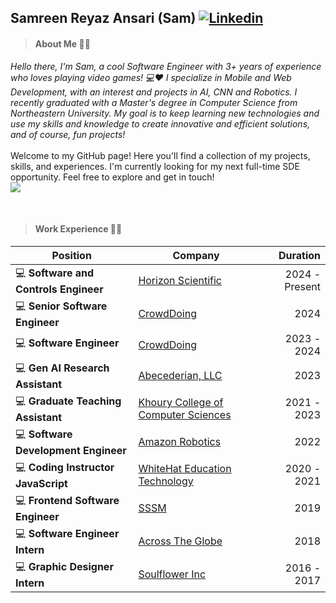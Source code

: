 ## Samreen Reyaz Ansari (Sam) [![Linkedin](https://i.stack.imgur.com/gVE0j.png)](https://www.linkedin.com/in/samreen-ansari/)

> #### About Me 👩‍💻
_Hello there, I'm Sam, a cool Software Engineer with 3+ years of experience who loves playing video games! 💻❤️ I specialize in Mobile and Web Development, with an interest and projects in AI, CNN and Robotics. I recently graduated with a Master's degree in Computer Science from Northeastern University. My goal is to keep learning new technologies and use my skills and knowledge to create innovative and efficient solutions, and of course, fun projects!_
 <br><br>
Welcome to my GitHub page! Here you'll find a collection of my projects, skills, and experiences. I'm currently looking for my next full-time SDE opportunity. Feel free to explore and get in touch! <br>
![](https://komarev.com/ghpvc/?username=SamDaQueen) <br>

<br>

> #### Work Experience 👩‍💼
| Position                              | Company                                                                               | Duration       |
|---------------------------------------|---------------------------------------------------------------------------------------|---------------:|
| 💻 **Software and Controls Engineer** | [Horizon Scientific](https://www.horizonscientific.com/)                          	|   2024 - Present |
| 💻 **Senior Software Engineer**       | [CrowdDoing](https://crowddoing.world)                                               |   2024 |
| 💻 **Software Engineer**              | [CrowdDoing](https://crowddoing.world)                                               |   2023 - 2024  |
| 💻 **Gen AI Research Assistant**      | [Abecederian, LLC](https://www.linkedin.com/company/abecedarian/)                    |            2023 |
| 💻 **Graduate Teaching Assistant**    | [Khoury College of Computer Sciences](https://www.khoury.northeastern.edu) | 2021 - 2023 |
| 💻 **Software Development Engineer** | [Amazon Robotics](https://www.aboutamazon.com/news/tag/robotics)                      |            2022 |
| 💻 **Coding Instructor JavaScript**   | [WhiteHat Education Technology](https://www.byjusfutureschool.com)                    | 2020 - 2021 |
| 💻 **Frontend Software Engineer**     | [SSSM](https://www.facebook.com/shyamsatsangmandal/)                    |            2019 |
| 💻 **Software Engineer Intern**      | [Across The Globe](https://www.atg.world)                                             |            2018 |
| 💻 **Graphic Designer Intern**       | [Soulflower Inc](https://www.soulflower.in)                                            | 2016 - 2017 |
<br>
